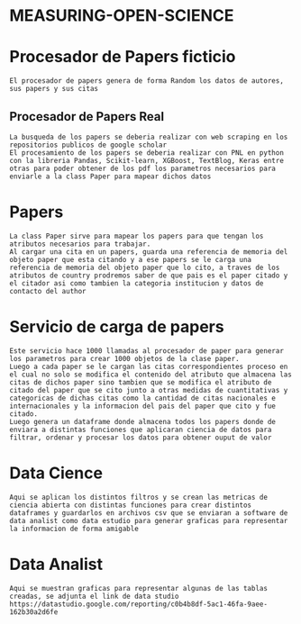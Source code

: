 # MEASURING-OPEN-SCIENCE
# Procesador de Papers ficticio

    El procesador de papers genera de forma Random los datos de autores, sus papers y sus citas
    
## Procesador de Papers Real
    La busqueda de los papers se deberia realizar con web scraping en los repositorios publicos de google scholar 
    El procesamiento de los papers se deberia realizar con PNL en python con la libreria Pandas, Scikit-learn, XGBoost, TextBlog, Keras entre otras para poder obtener de los pdf los parametros necesarios para enviarle a la class Paper para mapear dichos datos

# Papers

    La class Paper sirve para mapear los papers para que tengan los atributos necesarios para trabajar.
    Al cargar una cita en un papers, guarda una referencia de memoria del objeto paper que esta citando y a ese papers se le carga una referencia de memoria del objeto paper que lo cito, a traves de los atributos de country prodremos saber de que pais es el paper citado y el citador asi como tambien la categoria institucion y datos de contacto del author
# Servicio de carga de papers

	Este servicio hace 1000 llamadas al procesador de paper para generar los parametros para crear 1000 objetos de la clase paper.
	Luego a cada paper se le cargan las citas correspondientes proceso en el cual no solo se modifica el contenido del atributo que almacena las citas de dichos paper sino tambien que se modifica el atributo de citado del paper que se cito junto a otras medidas de cuantitativas y categoricas de dichas citas como la cantidad de citas nacionales e internacionales y la informacion del pais del paper que cito y fue citado.
    Luego genera un dataframe donde almacena todos los papers donde de enviara a distintas funciones que aplicaran ciencia de datos para filtrar, ordenar y procesar los datos para obtener ouput de valor
# Data Cience

	Aqui se aplican los distintos filtros y se crean las metricas de ciencia abierta con distintas funciones para crear distintos dataframes y guardarlos en archivos csv que se enviaran a software de data analist como data estudio para generar graficas para representar la informacion de forma amigable

# Data Analist
	Aqui se muestran graficas para representar algunas de las tablas creadas, se adjunta el link de data studio
	https://datastudio.google.com/reporting/c0b4b8df-5ac1-46fa-9aee-162b30a2d6fe
